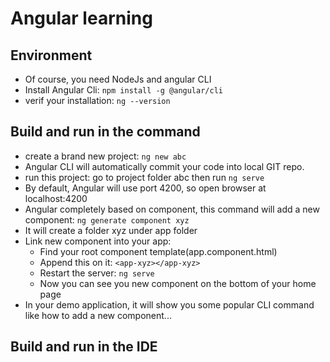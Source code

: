 # Angular learning

## Environment

+ Of course, you need NodeJs and angular CLI
+ Install Angular Cli: `npm install -g @angular/cli`
+ verif your installation: `ng --version`

## Build and run in the command

+ create a brand new project: `ng new abc`
+ Angular CLI will automatically commit your code into local GIT repo.
+ run this project: go to project folder abc then run `ng serve`
+ By default, Angular will use port 4200, so open browser at localhost:4200
+ Angular completely based on component, this command will add a new component: `ng generate component xyz`
+ It will create a folder xyz under app folder
+ Link new component into your app:
	+ Find your root component template(app.component.html)
	+ Append this on it: `<app-xyz></app-xyz>`
	+ Restart the server: `ng serve`
	+ Now you can see you new component on the bottom of your home page
+ In your demo application, it will show you some popular CLI command like how to add a new component...

## Build and run in the IDE


